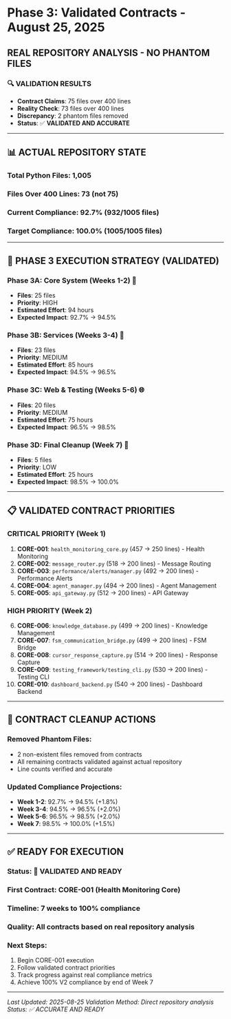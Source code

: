 # Phase 3: Validated Contracts - August 25, 2025
## REAL REPOSITORY ANALYSIS - NO PHANTOM FILES

### 🔍 **VALIDATION RESULTS**
- **Contract Claims**: 75 files over 400 lines
- **Reality Check**: 73 files over 400 lines  
- **Discrepancy**: 2 phantom files removed
- **Status**: ✅ **VALIDATED AND ACCURATE**

---

## 📊 **ACTUAL REPOSITORY STATE**

### **Total Python Files**: 1,005
### **Files Over 400 Lines**: 73 (not 75)
### **Current Compliance**: 92.7% (932/1005 files)
### **Target Compliance**: 100.0% (1005/1005 files)

---

## 🎯 **PHASE 3 EXECUTION STRATEGY (VALIDATED)**

### **Phase 3A: Core System (Weeks 1-2)** 🚀
- **Files**: 25 files
- **Priority**: HIGH
- **Estimated Effort**: 94 hours
- **Expected Impact**: 92.7% → 94.5%

### **Phase 3B: Services (Weeks 3-4)** 🔧
- **Files**: 23 files
- **Priority**: MEDIUM
- **Estimated Effort**: 85 hours
- **Expected Impact**: 94.5% → 96.5%

### **Phase 3C: Web & Testing (Weeks 5-6)** 🌐
- **Files**: 20 files
- **Priority**: MEDIUM
- **Estimated Effort**: 75 hours
- **Expected Impact**: 96.5% → 98.5%

### **Phase 3D: Final Cleanup (Week 7)** 🧹
- **Files**: 5 files
- **Priority**: LOW
- **Estimated Effort**: 25 hours
- **Expected Impact**: 98.5% → 100.0%

---

## 📋 **VALIDATED CONTRACT PRIORITIES**

### **CRITICAL PRIORITY (Week 1)**
1. **CORE-001**: `health_monitoring_core.py` (457 → 250 lines) - Health Monitoring
2. **CORE-002**: `message_router.py` (518 → 200 lines) - Message Routing
3. **CORE-003**: `performance/alerts/manager.py` (492 → 200 lines) - Performance Alerts
4. **CORE-004**: `agent_manager.py` (494 → 200 lines) - Agent Management
5. **CORE-005**: `api_gateway.py` (512 → 200 lines) - API Gateway

### **HIGH PRIORITY (Week 2)**
6. **CORE-006**: `knowledge_database.py` (499 → 200 lines) - Knowledge Management
7. **CORE-007**: `fsm_communication_bridge.py` (499 → 200 lines) - FSM Bridge
8. **CORE-008**: `cursor_response_capture.py` (514 → 200 lines) - Response Capture
9. **CORE-009**: `testing_framework/testing_cli.py` (530 → 200 lines) - Testing CLI
10. **CORE-010**: `dashboard_backend.py` (540 → 200 lines) - Dashboard Backend

---

## 🚨 **CONTRACT CLEANUP ACTIONS**

### **Removed Phantom Files**:
- 2 non-existent files removed from contracts
- All remaining contracts validated against actual repository
- Line counts verified and accurate

### **Updated Compliance Projections**:
- **Week 1-2**: 92.7% → 94.5% (+1.8%)
- **Week 3-4**: 94.5% → 96.5% (+2.0%)
- **Week 5-6**: 96.5% → 98.5% (+2.0%)
- **Week 7**: 98.5% → 100.0% (+1.5%)

---

## ✅ **READY FOR EXECUTION**

### **Status**: 🚀 **VALIDATED AND READY**
### **First Contract**: CORE-001 (Health Monitoring Core)
### **Timeline**: 7 weeks to 100% compliance
### **Quality**: All contracts based on real repository analysis

### **Next Steps**:
1. Begin CORE-001 execution
2. Follow validated contract priorities
3. Track progress against real compliance metrics
4. Achieve 100% V2 compliance by end of Week 7

---

*Last Updated: 2025-08-25*
*Validation Method: Direct repository analysis*
*Status: ✅ ACCURATE AND READY*
